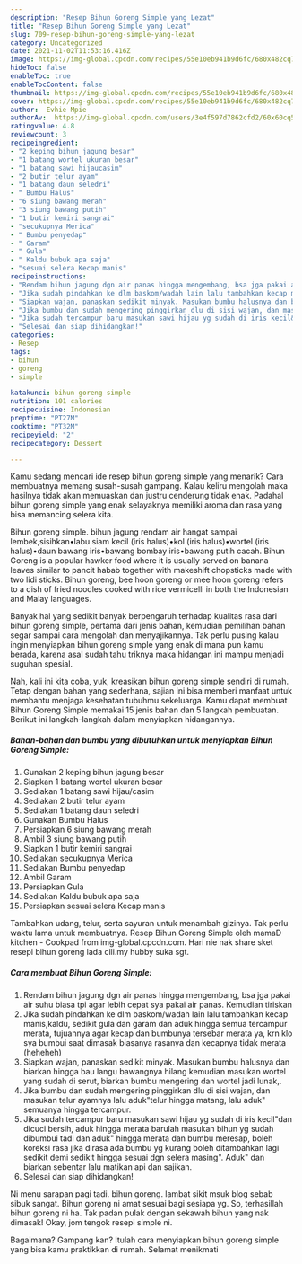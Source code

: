 ```yaml
---
description: "Resep Bihun Goreng Simple yang Lezat"
title: "Resep Bihun Goreng Simple yang Lezat"
slug: 709-resep-bihun-goreng-simple-yang-lezat
category: Uncategorized
date: 2021-11-02T11:53:16.416Z
image: https://img-global.cpcdn.com/recipes/55e10eb941b9d6fc/680x482cq70/bihun-goreng-simple-foto-resep-utama.jpg
hideToc: false
enableToc: true
enableTocContent: false
thumbnail: https://img-global.cpcdn.com/recipes/55e10eb941b9d6fc/680x482cq70/bihun-goreng-simple-foto-resep-utama.jpg
cover: https://img-global.cpcdn.com/recipes/55e10eb941b9d6fc/680x482cq70/bihun-goreng-simple-foto-resep-utama.jpg
author:  Evhie Mpie
authorAv:  https://img-global.cpcdn.com/users/3e4f597d7862cfd2/60x60cq50/avatar.jpg
ratingvalue: 4.8
reviewcount: 3
recipeingredient:
- "2 keping bihun jagung besar"
- "1 batang wortel ukuran besar"
- "1 batang sawi hijaucasim"
- "2 butir telur ayam"
- "1 batang daun seledri"
- " Bumbu Halus"
- "6 siung bawang merah"
- "3 siung bawang putih"
- "1 butir kemiri sangrai"
- "secukupnya Merica"
- " Bumbu penyedap"
- " Garam"
- " Gula"
- " Kaldu bubuk apa saja"
- "sesuai selera Kecap manis"
recipeinstructions:
- "Rendam bihun jagung dgn air panas hingga mengembang, bsa jga pakai air suhu biasa tpi agar lebih cepat sya pakai air panas. Kemudian tiriskan"
- "Jika sudah pindahkan ke dlm baskom/wadah lain lalu tambahkan kecap manis,kaldu, sedikit gula dan garam dan aduk hingga semua tercampur merata, tujuannya agar kecap dan bumbunya tersebar merata ya, krn klo sya bumbui saat dimasak biasanya rasanya dan kecapnya tidak merata (heheheh)"
- "Siapkan wajan, panaskan sedikit minyak. Masukan bumbu halusnya dan biarkan hingga bau langu bawangnya hilang kemudian masukan wortel yang sudah di serut, biarkan bumbu mengering dan wortel jadi lunak,."
- "Jika bumbu dan sudah mengering pinggirkan dlu di sisi wajan, dan masukan telur ayamnya lalu aduk&#34;telur hingga matang, lalu aduk&#34; semuanya hingga tercampur."
- "Jika sudah tercampur baru masukan sawi hijau yg sudah di iris kecil&#34;dan dicuci bersih, aduk hingga merata barulah masukan bihun yg sudah dibumbui tadi dan aduk&#34; hingga merata dan bumbu meresap, boleh koreksi rasa jika dirasa ada bumbu yg kurang boleh ditambahkan lagi sedikit demi sedikit hingga sesuai dgn selera masing&#34;. Aduk&#34; dan biarkan sebentar lalu matikan api dan sajikan."
- "Selesai dan siap dihidangkan!"
categories:
- Resep
tags:
- bihun
- goreng
- simple

katakunci: bihun goreng simple 
nutrition: 101 calories
recipecuisine: Indonesian
preptime: "PT27M"
cooktime: "PT32M"
recipeyield: "2"
recipecategory: Dessert

---
```



Kamu sedang mencari ide resep bihun goreng simple yang menarik? Cara membuatnya memang susah-susah gampang. Kalau keliru mengolah maka hasilnya tidak akan memuaskan dan justru cenderung tidak enak. Padahal bihun goreng simple yang enak selayaknya memiliki aroma dan rasa yang bisa memancing selera kita.


Bihun goreng simple. bihun jagung rendam air hangat sampai lembek,sisihkan•labu siam kecil (iris halus)•kol (iris halus)•wortel (iris halus)•daun bawang iris•bawang bombay iris•bawang putih cacah. Bihun Goreng is a popular hawker food where it is usually served on banana leaves similar to pancit habab together with makeshift chopsticks made with two lidi sticks. Bihun goreng, bee hoon goreng or mee hoon goreng refers to a dish of fried noodles cooked with rice vermicelli in both the Indonesian and Malay languages.

Banyak hal yang sedikit banyak berpengaruh terhadap kualitas rasa dari bihun goreng simple, pertama dari jenis bahan, kemudian pemilihan bahan segar sampai cara mengolah dan menyajikannya. Tak perlu pusing kalau ingin menyiapkan bihun goreng simple yang enak di mana pun kamu berada, karena asal sudah tahu triknya maka hidangan ini mampu menjadi suguhan spesial.


Nah, kali ini kita coba, yuk, kreasikan bihun goreng simple sendiri di rumah. Tetap dengan bahan yang sederhana, sajian ini bisa memberi manfaat untuk membantu menjaga kesehatan tubuhmu sekeluarga. Kamu dapat membuat Bihun Goreng Simple memakai 15 jenis bahan dan 5 langkah pembuatan. Berikut ini langkah-langkah dalam menyiapkan hidangannya.

<!--inarticleads1-->

##### Bahan-bahan dan bumbu yang dibutuhkan untuk menyiapkan Bihun Goreng Simple:

1. Gunakan 2 keping bihun jagung besar
1. Siapkan 1 batang wortel ukuran besar
1. Sediakan 1 batang sawi hijau/casim
1. Sediakan 2 butir telur ayam
1. Sediakan 1 batang daun seledri
1. Gunakan  Bumbu Halus
1. Persiapkan 6 siung bawang merah
1. Ambil 3 siung bawang putih
1. Siapkan 1 butir kemiri sangrai
1. Sediakan secukupnya Merica
1. Sediakan  Bumbu penyedap
1. Ambil  Garam
1. Persiapkan  Gula
1. Sediakan  Kaldu bubuk apa saja
1. Persiapkan sesuai selera Kecap manis


Tambahkan udang, telur, serta sayuran untuk menambah gizinya. Tak perlu waktu lama untuk membuatnya. Resep Bihun Goreng Simple oleh mamaD kitchen - Cookpad from img-global.cpcdn.com. Hari nie nak share sket resepi bihun goreng lada cili.my hubby suka sgt. 

<!--inarticleads2-->

##### Cara membuat Bihun Goreng Simple:

1. Rendam bihun jagung dgn air panas hingga mengembang, bsa jga pakai air suhu biasa tpi agar lebih cepat sya pakai air panas. Kemudian tiriskan
1. Jika sudah pindahkan ke dlm baskom/wadah lain lalu tambahkan kecap manis,kaldu, sedikit gula dan garam dan aduk hingga semua tercampur merata, tujuannya agar kecap dan bumbunya tersebar merata ya, krn klo sya bumbui saat dimasak biasanya rasanya dan kecapnya tidak merata (heheheh)
1. Siapkan wajan, panaskan sedikit minyak. Masukan bumbu halusnya dan biarkan hingga bau langu bawangnya hilang kemudian masukan wortel yang sudah di serut, biarkan bumbu mengering dan wortel jadi lunak,.
1. Jika bumbu dan sudah mengering pinggirkan dlu di sisi wajan, dan masukan telur ayamnya lalu aduk&#34;telur hingga matang, lalu aduk&#34; semuanya hingga tercampur.
1. Jika sudah tercampur baru masukan sawi hijau yg sudah di iris kecil&#34;dan dicuci bersih, aduk hingga merata barulah masukan bihun yg sudah dibumbui tadi dan aduk&#34; hingga merata dan bumbu meresap, boleh koreksi rasa jika dirasa ada bumbu yg kurang boleh ditambahkan lagi sedikit demi sedikit hingga sesuai dgn selera masing&#34;. Aduk&#34; dan biarkan sebentar lalu matikan api dan sajikan.
1. Selesai dan siap dihidangkan!

Ni menu sarapan pagi tadi. bihun goreng. lambat sikit msuk blog sebab sibuk sangat. Bihun goreng ni amat sesuai bagi sesiapa yg. So, terhasillah bihun goreng ni ha. Tak padan pulak dengan sekawah bihun yang nak dimasak! Okay, jom tengok resepi simple ni. 

Bagaimana? Gampang kan? Itulah cara menyiapkan bihun goreng simple yang bisa kamu praktikkan di rumah. Selamat menikmati
